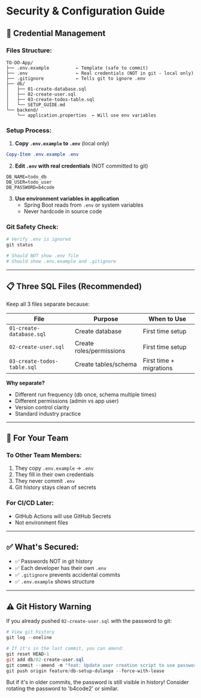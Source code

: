 # Security & Configuration Guide

## 🔐 Credential Management

### Files Structure:

```
TO-DO-App/
├── .env.example          ← Template (safe to commit)
├── .env                  ← Real credentials (NOT in git - local only)
├── .gitignore            ← Tells git to ignore .env
├── db/
│   ├── 01-create-database.sql
│   ├── 02-create-user.sql
│   ├── 03-create-todos-table.sql
│   └── SETUP_GUIDE.md
└── backend/
    └── application.properties  ← Will use env variables
```

### Setup Process:

1. **Copy `.env.example` to `.env`** (local only)
```powershell
Copy-Item .env.example .env
```

2. **Edit `.env` with real credentials** (NOT committed to git)
```
DB_NAME=todo_db
DB_USER=todo_user
DB_PASSWORD=b4code
```

3. **Use environment variables in application**
   - Spring Boot reads from `.env` or system variables
   - Never hardcode in source code

### Git Safety Check:

```powershell
# Verify .env is ignored
git status

# Should NOT show .env file
# Should show .env.example and .gitignore
```

---

## 📋 Three SQL Files (Recommended)

Keep all 3 files separate because:

| File | Purpose | When to Use |
|------|---------|-----------|
| `01-create-database.sql` | Create database | First time setup |
| `02-create-user.sql` | Create roles/permissions | First time setup |
| `03-create-todos-table.sql` | Create tables/schema | First time + migrations |

**Why separate?**
- Different run frequency (db once, schema multiple times)
- Different permissions (admin vs app user)
- Version control clarity
- Standard industry practice

---

## 🚀 For Your Team

### To Other Team Members:
1. They copy `.env.example` → `.env`
2. They fill in their own credentials
3. They never commit `.env`
4. Git history stays clean of secrets

### For CI/CD Later:
- GitHub Actions will use GitHub Secrets
- Not environment files

---

## ✅ What's Secured:

- ✅ Passwords NOT in git history
- ✅ Each developer has their own `.env`
- ✅ `.gitignore` prevents accidental commits
- ✅ `.env.example` shows structure

---

## ⚠️ Git History Warning

If you already pushed `02-create-user.sql` with the password to git:

```powershell
# View git history
git log --oneline

# If it's in the last commit, you can amend:
git reset HEAD~1
git add db/02-create-user.sql
git commit --amend -m "feat: Update user creation script to use password variables"
git push origin feature/db-setup-dulanga --force-with-lease
```

But if it's in older commits, the password is still visible in history!
Consider rotating the password to 'b4code2' or similar.

